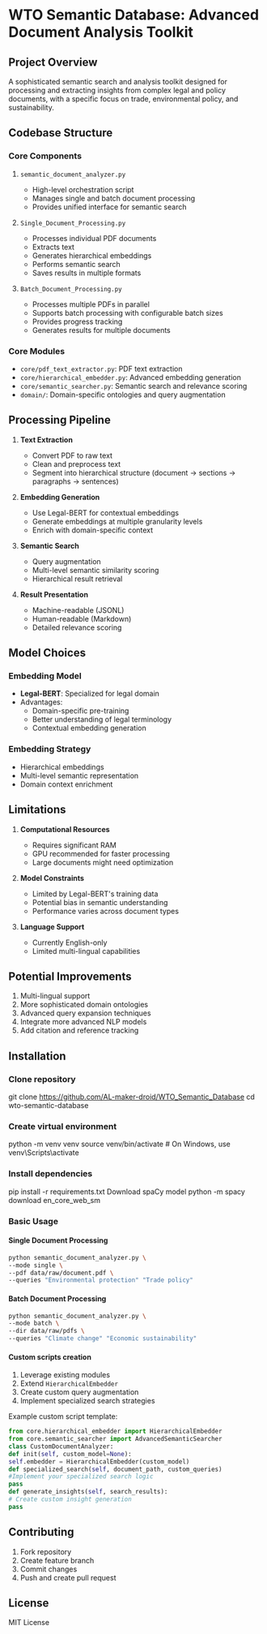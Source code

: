 # WTO Semantic Database: Advanced Document Analysis Toolkit

## Project Overview
A sophisticated semantic search and analysis toolkit designed for processing and extracting insights from complex legal and policy documents, with a specific focus on trade, environmental policy, and sustainability.

## Codebase Structure

### Core Components
1. `semantic_document_analyzer.py`
   - High-level orchestration script
   - Manages single and batch document processing
   - Provides unified interface for semantic search

2. `Single_Document_Processing.py`
   - Processes individual PDF documents
   - Extracts text
   - Generates hierarchical embeddings
   - Performs semantic search
   - Saves results in multiple formats

3. `Batch_Document_Processing.py`
   - Processes multiple PDFs in parallel
   - Supports batch processing with configurable batch sizes
   - Provides progress tracking
   - Generates results for multiple documents

### Core Modules
- `core/pdf_text_extractor.py`: PDF text extraction
- `core/hierarchical_embedder.py`: Advanced embedding generation
- `core/semantic_searcher.py`: Semantic search and relevance scoring
- `domain/`: Domain-specific ontologies and query augmentation

## Processing Pipeline

1. **Text Extraction**
   - Convert PDF to raw text
   - Clean and preprocess text
   - Segment into hierarchical structure (document → sections → paragraphs → sentences)

2. **Embedding Generation**
   - Use Legal-BERT for contextual embeddings
   - Generate embeddings at multiple granularity levels
   - Enrich with domain-specific context

3. **Semantic Search**
   - Query augmentation
   - Multi-level semantic similarity scoring
   - Hierarchical result retrieval

4. **Result Presentation**
   - Machine-readable (JSONL)
   - Human-readable (Markdown)
   - Detailed relevance scoring

## Model Choices

### Embedding Model
- **Legal-BERT**: Specialized for legal domain
- Advantages:
  - Domain-specific pre-training
  - Better understanding of legal terminology
  - Contextual embedding generation

### Embedding Strategy
- Hierarchical embeddings
- Multi-level semantic representation
- Domain context enrichment

## Limitations

1. **Computational Resources**
   - Requires significant RAM
   - GPU recommended for faster processing
   - Large documents might need optimization

2. **Model Constraints**
   - Limited by Legal-BERT's training data
   - Potential bias in semantic understanding
   - Performance varies across document types

3. **Language Support**
   - Currently English-only
   - Limited multi-lingual capabilities

## Potential Improvements

1. Multi-lingual support
2. More sophisticated domain ontologies
3. Advanced query expansion techniques
4. Integrate more advanced NLP models
5. Add citation and reference tracking

## Installation

### Clone repository
git clone https://github.com/AL-maker-droid/WTO_Semantic_Database
cd wto-semantic-database
### Create virtual environment
python -m venv venv
source venv/bin/activate # On Windows, use venv\Scripts\activate
### Install dependencies
pip install -r requirements.txt
Download spaCy model
python -m spacy download en_core_web_sm

### Basic Usage 
#### Single Document Processing
```bash
python semantic_document_analyzer.py \
--mode single \
--pdf data/raw/document.pdf \
--queries "Environmental protection" "Trade policy"
```
#### Batch Document Processing 
```bash
python semantic_document_analyzer.py \
--mode batch \
--dir data/raw/pdfs \
--queries "Climate change" "Economic sustainability"
```
#### Custom scripts creation 

1. Leverage existing modules
2. Extend `HierarchicalEmbedder`
3. Create custom query augmentation
4. Implement specialized search strategies

Example custom script template:
```python
from core.hierarchical_embedder import HierarchicalEmbedder
from core.semantic_searcher import AdvancedSemanticSearcher
class CustomDocumentAnalyzer:
def init(self, custom_model=None):
self.embedder = HierarchicalEmbedder(custom_model)
def specialized_search(self, document_path, custom_queries)
#Implement your specialized search logic
pass
def generate_insights(self, search_results):
# Create custom insight generation
pass
```

## Contributing

1. Fork repository
2. Create feature branch
3. Commit changes
4. Push and create pull request

## License
MIT License


